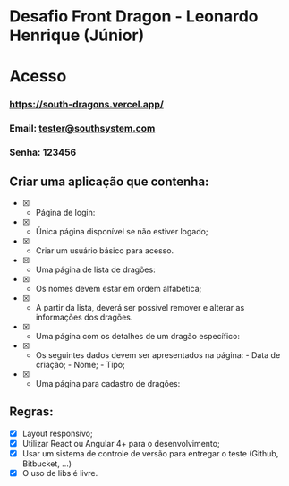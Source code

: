# Desafio Front Dragon - Leonardo Henrique (Júnior)

# Acesso
### https://south-dragons.vercel.app/
### Email: tester@southsystem.com
### Senha: 123456

## Criar uma aplicação que contenha:
- [x] - Página de login:
- [x] - Única página disponível se não estiver logado;
- [x] - Criar um usuário básico para acesso.
- [x] - Uma página de lista de dragões:
- [x] - Os nomes devem estar em ordem alfabética;
- [x] - A partir da lista, deverá ser possível remover e alterar as informações dos dragões.
- [x] - Uma página com os detalhes de um dragão específico:
- [x] - Os seguintes dados devem ser apresentados na página: - Data de criação; - Nome; - Tipo;
- [x] - Uma página para cadastro de dragões:

## Regras:
- [x] Layout responsivo;
- [x] Utilizar React ou Angular 4+ para o desenvolvimento;
- [x] Usar um sistema de controle de versão para entregar o teste (Github, Bitbucket, ...)
- [x] O uso de libs é livre.

